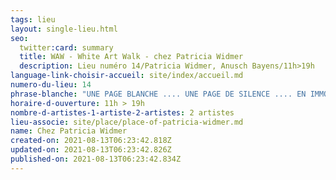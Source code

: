 ```yaml
---
tags: lieu
layout: single-lieu.html
seo:
  twitter:card: summary
  title: WAW - White Art Walk - chez Patricia Widmer
  description: Lieu numéro 14/Patricia Widmer, Anusch Bayens/11h>19h
language-link-choisir-accueil: site/index/accueil.md
numero-du-lieu: 14
phrase-blanche: "UNE PAGE BLANCHE .... UNE PAGE DE SILENCE .... EN IMMOBILE FRAGILITÉ "
horaire-d-ouverture: 11h > 19h
nombre-d-artistes-1-artiste-2-artistes: 2 artistes
lieu-associe: site/place/place-of-patricia-widmer.md
name: Chez Patricia Widmer
created-on: 2021-08-13T06:23:42.818Z
updated-on: 2021-08-13T06:23:42.826Z
published-on: 2021-08-13T06:23:42.834Z
---
```

